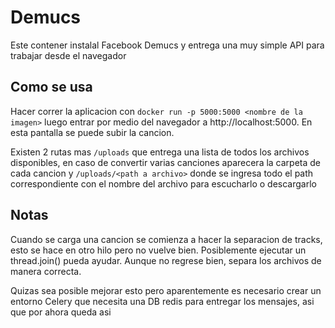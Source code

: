 # Demucs
Este contener instalal Facebook Demucs y entrega una muy simple API para trabajar desde el navegador

## Como se usa
Hacer correr la aplicacion con `docker run -p 5000:5000 <nombre de la imagen>` luego entrar por medio del navegador
a http://localhost:5000. En esta pantalla se puede subir la cancion.

Existen 2 rutas mas `/uploads` que entrega una lista de todos los archivos disponibles, en caso de convertir varias canciones
aparecera la carpeta de cada cancion y `/uploads/<path a archivo>` donde se ingresa todo el path correspondiente con el nombre del archivo
para escucharlo o descargarlo

## Notas
Cuando se carga una cancion se comienza a hacer la separacion de tracks, esto se hace en otro hilo pero no vuelve bien.
Posiblemente ejecutar un thread.join() pueda ayudar. Aunque no regrese bien, separa los archivos de manera correcta.

Quizas sea posible mejorar esto pero aparentemente es necesario crear un entorno Celery que necesita una DB redis para 
entregar los mensajes, asi que por ahora queda asi
